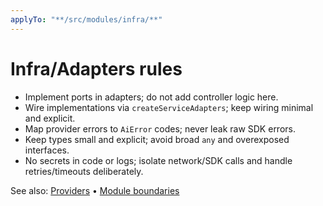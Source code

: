 ```yaml
---
applyTo: "**/src/modules/infra/**"
---
```


# Infra/Adapters rules

- Implement ports in adapters; do not add controller logic here.
- Wire implementations via `createServiceAdapters`; keep wiring minimal and explicit.
- Map provider errors to `AiError` codes; never leak raw SDK errors.
- Keep types small and explicit; avoid broad `any` and overexposed interfaces.
- No secrets in code or logs; isolate network/SDK calls and handle retries/timeouts deliberately.

See also: [Providers](../../docs/providers.md) • [Module boundaries](../../docs/module-boundaries.md)
